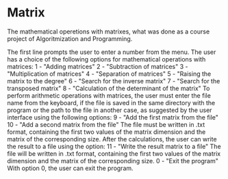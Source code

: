 # Matrix
The mathematical operetions with matrixes, what was done as a course project of Algoritmization and Programming. 

The first line prompts the user to enter a number from the menu.
The user has a choice of the following options for mathematical operations with matrices:
1 - "Adding matrices"
2 - "Subtraction of matrices"
3 - "Multiplication of matrices"
4 - "Separation of matrices"
5 - "Raising the matrix to the degree"
6 - "Search for the inverse matrix"
7 - "Search for the transposed matrix"
8 - "Calculation of the determinant of the matrix"
To perform arithmetic operations with matrices, the user must enter the file name from the keyboard, if the file is saved in the same directory with the program or the path to the file in another case, as suggested by the user interface using the following options:
9 - "Add the first matrix from the file"
10 - "Add a second matrix from the file"
The file must be written in .txt format, containing the first two values of the matrix dimension and the matrix of the corresponding size.
After the calculations, the user can write the result to a file using the option:
11 - "Write the result matrix to a file"
The file will be written in .txt format, containing the first two values of the matrix dimension and the matrix of the corresponding size.
0 - "Exit the program"
With option 0, the user can exit the program.

